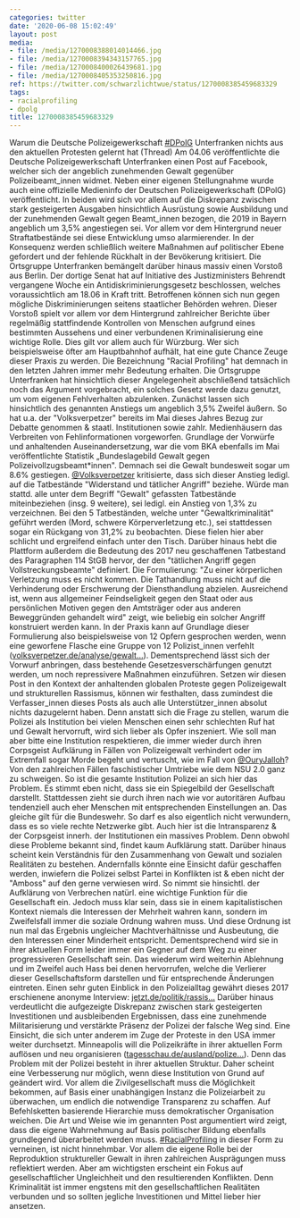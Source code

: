 ```yaml
---
categories: twitter
date: '2020-06-08 15:02:49'
layout: post
media:
- file: /media/1270008388014014466.jpg
- file: /media/1270008394343157765.jpg
- file: /media/1270008400026439681.jpg
- file: /media/1270008405353250816.jpg
ref: https://twitter.com/schwarzlichtwue/status/1270008385459683329
tags:
- racialprofiling
- dpolg
title: 1270008385459683329
---
```

Warum die Deutsche Polizeigewerkschaft [#DPolG](/t/dpolg) Unterfranken nichts aus den aktuellen Protesten gelernt hat (Thread)
Am 04.06 veröffentlichte die Deutsche Polizeigewerkschaft Unterfranken einen Post auf Facebook, welcher sich der angeblich zunehmenden Gewalt gegenüber Polizeibeamt_innen widmet. 
Neben einer eigenen Stellungnahme wurde auch eine offizielle Medieninfo der Deutschen Polizeigewerkschaft (DPolG) veröffentlicht. In beiden wird sich vor allem auf die Diskrepanz zwischen stark gesteigerten Ausgaben hinsichtlich Ausrüstung sowie Ausbildung und der zunehmenden Gewalt gegen Beamt_innen bezogen, die 2019 in Bayern angeblich um 3,5% angestiegen sei. Vor allem vor dem Hintergrund neuer Straftatbestände sei diese Entwicklung umso alarmierender.
In der Konsequenz werden schließlich weitere Maßnahmen auf politischer Ebene gefordert und der fehlende Rückhalt in der Bevökerung kritisiert. Die Ortsgruppe Unterfranken bemängelt darüber hinaus massiv einen Vorstoß aus Berlin.
Der dortige Senat hat auf Initiative des Justizministers Behrendt vergangene Woche ein Antidiskriminierungsgesetz beschlossen, welches voraussichtlich am 18.06 in Kraft tritt. Betroffenen können sich nun gegen mögliche Diskriminierungen seitens staatlicher Behörden wehren.
Dieser Vorstoß spielt vor allem vor dem Hintergrund zahlreicher Berichte über regelmäßig stattfindende Kontrollen von Menschen aufgrund eines bestimmten Aussehens und einer verbundenen Kriminalisierung eine wichtige Rolle.
Dies gilt vor allem auch für Würzburg. Wer sich beispielsweise öfter am Hauptbahnhof aufhält, hat eine gute Chance Zeuge dieser Praxis zu werden. Die Bezeichnung "Racial Profiling" hat demnach in den letzten Jahren immer mehr Bedeutung erhalten.
Die Ortsgruppe Unterfranken hat hinsichtlich dieser Angelegenheit abschließend tatsächlich noch das Argument vorgebracht, ein solches Gesetz werde dazu genutzt, um vom eigenen Fehlverhalten abzulenken.
Zunächst lassen sich hinsichtlich des genannten Anstiegs um angeblich 3,5% Zweifel äußern. So hat u.a. der "Volksverpetzer" bereits im Mai dieses Jahres Bezug zur Debatte genommen &amp; staatl. Institutionen sowie zahlr. Medienhäusern das Verbreiten von Fehlinformationen vorgeworfen.
Grundlage der Vorwürfe und anhaltenden Auseinandersetzung, war die vom BKA ebenfalls im Mai veröffentlichte Statistik „Bundeslagebild Gewalt gegen Polizeivollzugsbeamt\*innen". Demnach sei die Gewalt bundesweit sogar um 8.6% gestiegen.
[@Volksverpetzer](https://twitter.com/Volksverpetzer) kritisierte, dass sich dieser Anstieg ledigl. auf die Tatbestände "Widerstand und tätlicher Angriff" beziehe. Würde man stattd. alle unter dem Begriff "Gewalt" gefassten Tatbestände miteinbeziehen (insg. 9 weitere), sei ledigl. ein Anstieg von 1,3% zu verzeichnen.
Bei den 5 Tatbeständen, welche unter "Gewaltkriminalität" geführt werden (Mord, schwere Körperverletzung etc.), sei stattdessen sogar ein Rückgang von 31,2% zu beobachten.
Diese fielen hier aber schlicht und ergreifend einfach unter den Tisch. Darüber hinaus hebt die Plattform außerdem die Bedeutung des 2017 neu geschaffenen Tatbestand des Paragraphen 114 StGB hervor, der den "tätlichen Angriff gegen Vollstreckungsbeamte" definiert.
Die Formulierung: "Zu einer körperlichen Verletzung muss es nicht kommen. Die Tathandlung muss nicht auf die Verhinderung oder Erschwerung der Diensthandlung abzielen. Ausreichend ist, wenn aus allgemeiner Feindseligkeit gegen den Staat oder aus persönlichen Motiven gegen den Amtsträger oder aus anderen Beweggründen gehandelt wird" zeigt, wie beliebig ein solcher Angriff konstruiert werden kann.
In der Praxis kann auf Grundlage dieser Formulierung also beispielsweise von 12 Opfern gesprochen werden, wenn eine geworfene Flasche eine Gruppe von 12 Polizist_innen verfehlt ([volksverpetzer.de/analyse/gewalt…](https://www.volksverpetzer.de/analyse/gewalt-polizei-bmi/)).
Dementsprechend lässt sich der Vorwurf anbringen, dass bestehende Gesetzesverschärfungen genutzt werden, um noch repressivere Maßnahmen einzuführen.
Setzen wir diesen Post in den Kontext der anhaltenden globalen Proteste gegen Polizeigewalt und strukturellen Rassismus, können wir festhalten, dass zumindest die Verfasser_innen dieses Posts als auch alle Unterstützer_innen absolut nichts dazugelernt haben.
Denn anstatt sich die Frage zu stellen, warum die Polizei als Institution bei vielen Menschen einen sehr schlechten Ruf hat und Gewalt hervorruft, wird sich lieber als Opfer inszeniert.
Wie soll man aber bitte eine Institution respektieren, die immer wieder durch ihren Corpsgeist Aufklärung in Fällen von Polizeigewalt verhindert oder im Extremfall sogar Morde begeht und vertuscht, wie im Fall von [@OuryJalloh](https://twitter.com/OuryJalloh)?
Von den zahlreichen Fällen faschistischer Umtriebe wie dem NSU 2.0 ganz zu schweigen. So ist die gesamte Institution Polizei an sich hier das Problem. Es stimmt eben nicht, dass sie ein Spiegelbild der Gesellschaft darstellt.
Stattdessen zieht sie durch ihren nach wie vor autoritären Aufbau tendenziell auch eher Menschen mit entsprechenden Einstellungen an. Das gleiche gilt für die Bundeswehr. So darf es also eigentlich nicht verwundern, dass es so viele rechte Netzwerke gibt.
Auch hier ist die Intransparenz &amp; der Corpsgeist innerh. der Institutionen ein massives Problem. Denn obwohl diese Probleme bekannt sind, findet kaum Aufklärung statt. Darüber hinaus scheint kein Verständnis für den Zusammenhang von Gewalt und sozialen Realitäten zu bestehen.
Andernfalls könnte eine Einsicht dafür geschaffen werden, inwiefern die Polizei selbst Partei in Konflikten ist &amp; eben nicht der "Amboss" auf den gerne verwiesen wird. So nimmt sie hinsichtl. der Aufklärung von Verbrechen natürl. eine wichtige Funktion für die Gesellschaft ein.
Jedoch muss klar sein, dass sie in einem kapitalistischen Kontext niemals die Interessen der Mehrheit wahren kann, sondern im Zweifelsfall immer die soziale Ordnung wahren muss.
Und diese Ordnung ist nun mal das Ergebnis ungleicher Machtverhältnisse und Ausbeutung, die den Interessen einer Minderheit entspricht. Dementsprechend wird sie in ihrer aktuellen Form leider immer ein Gegner auf dem Weg zu einer progressiveren Gesellschaft sein.
Das wiederum wird weiterhin Ablehnung und im Zweifel auch Hass bei denen hervorrufen, welche die Verlierer dieser Gesellschaftsform darstellen und für entsprechende Änderungen eintreten.
Einen sehr guten Einblick in den Polizeialltag gewährt dieses 2017 erschienene anonyme Interview: [jetzt.de/politik/rassis…](https://www.jetzt.de/politik/rassismus-in-der-polizei-ein-junger-polizist-berichtet)
Darüber hinaus verdeutlicht die aufgezeigte Diskrepanz zwischen stark gesteigerten Investitionen und ausbleibenden Ergebnissen, dass eine zunehmende Militarisierung und verstärkte Präsenz der Polizei der falsche Weg sind.
Eine Einsicht, die sich unter anderem im Zuge der Proteste in den USA immer weiter durchsetzt. Minneapolis will die Polizeikräfte in ihrer aktuellen Form auflösen und neu organisieren ([tagesschau.de/ausland/polize…](https://www.tagesschau.de/ausland/polizei-minneapolis-105.html)).
Denn das Problem mit der Polizei besteht in ihrer aktuellen Struktur. Daher scheint eine Verbesserung nur möglich, wenn diese Institution von Grund auf geändert wird.
Vor allem die Zivilgesellschaft muss die Möglichkeit bekommen, auf Basis einer unabhängigen Instanz die Polizeiarbeit zu überwachen, um endlich die notwendige Transparenz zu schaffen.
Auf Befehlsketten basierende Hierarchie muss demokratischer Organisation weichen. Die Art und Weise wie im genannten Post argumentiert wird zeigt, dass die eigene Wahrnehmung auf Basis politischer Bildung ebenfalls grundlegend überarbeitet werden muss.
[#RacialProfiling](/t/racialprofiling) in dieser Form zu verneinen, ist nicht hinnehmbar. Vor allem die eigene Rolle bei der Reproduktion struktureller Gewalt in ihren zahlreichen Ausprägungen muss reflektiert werden.
Aber am wichtigsten erscheint ein Fokus auf gesellschaftlicher Ungleichheit und den resultierenden Konflikten. Denn Kriminalität ist immer engstens mit den gesellschaftlichen Realitäten verbunden und so sollten jegliche Investitionen und Mittel lieber hier ansetzen.